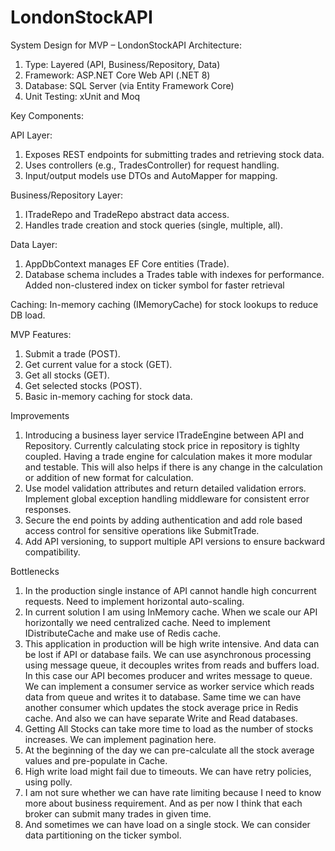 # LondonStockAPI

System Design for MVP – LondonStockAPI
Architecture:
1. Type: Layered (API, Business/Repository, Data)
2. Framework: ASP.NET Core Web API (.NET 8)
3. Database: SQL Server (via Entity Framework Core)
4. Unit Testing: xUnit and Moq

Key Components:

API Layer:
1. Exposes REST endpoints for submitting trades and retrieving stock data.
2. Uses controllers (e.g., TradesController) for request handling.
3. Input/output models use DTOs and AutoMapper for mapping.
   
Business/Repository Layer:
1. ITradeRepo and TradeRepo abstract data access.
2. Handles trade creation and stock queries (single, multiple, all).
   
Data Layer:
1. AppDbContext manages EF Core entities (Trade).
2. Database schema includes a Trades table with indexes for performance. Added non-clustered index on ticker symbol for faster retrieval
   
Caching:
  In-memory caching (IMemoryCache) for stock lookups to reduce DB load.
  
MVP Features:
1. Submit a trade (POST).
2. Get current value for a stock (GET).
3. Get all stocks (GET).
4. Get selected stocks (POST).
5. Basic in-memory caching for stock data.


Improvements
1. Introducing a business layer service ITradeEngine between API and Repository. Currently calculating stock price in repository is tighlty coupled. Having a trade engine for calculation makes it more modular and testable. This will also helps if there is any change in the calculation or addition of new format for calculation.
2. Use model validation attributes and return detailed validation errors. Implement global exception handling middleware for consistent error responses.
3. Secure the end points by adding authentication and add role based access control for sensitive operations like SubmitTrade.
4. Add API versioning, to support multiple API versions to ensure backward compatibility.

Bottlenecks
1. In the production single instance of API cannot handle high concurrent requests. Need to implement horizontal auto-scaling.
2. In current solution I am using InMemory cache. When we scale our API horizontally we need centralized cache. Need to implement IDistributeCache and make use of Redis cache.
3. This application in production will be high write intensive. And data can be lost if API or database fails. We can use asynchronous processing using message queue, it decouples writes from reads and buffers load. In this case our API becomes producer and writes message to queue. We can implement a consumer service as worker service which reads data from queue and writes it to database. Same time we can have another consumer which updates the stock average price in Redis cache. And also we can have separate Write and Read databases.
4. Getting All Stocks can take more time to load as the number of stocks increases. We can implement pagination here.
5. At the beginning of the day we can pre-calculate all the stock average values and pre-populate in Cache.
6. High write load might fail due to timeouts. We can have retry policies, using polly.
7. I am not sure whether we can have rate limiting because I need to know more about business requirement. And as per now I think that each broker can submit many trades in given time.
8. And sometimes we can have load on a single stock. We can consider data partitioning on the ticker symbol.
